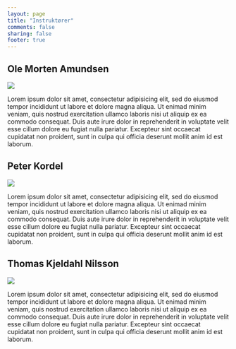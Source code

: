 ```yaml
---
layout: page
title: "Instruktører"
comments: false
sharing: false
footer: true
---
```



<h2>Ole Morten Amundsen</h2>

<div class="instructor-profile">
<img src="https://si0.twimg.com/profile_images/705176024/ole_morten_closeup_2_reasonably_small.JPG"/>
<p>Lorem ipsum dolor sit amet, consectetur adipisicing elit, sed do
eiusmod tempor incididunt ut labore et dolore magna aliqua. Ut enimad
minim veniam, quis nostrud exercitation ullamco laboris nisi ut
aliquip ex ea commodo consequat. Duis aute irure dolor in
reprehenderit in voluptate velit esse cillum dolore eu fugiat nulla
pariatur. Excepteur sint occaecat cupidatat non proident, sunt in
culpa qui officia deserunt mollit anim id est laborum.</p>
</div>




<h2>Peter Kordel</h2>

<div class="instructor-profile">
<img src="https://si0.twimg.com/profile_images/15153102/peter1_reasonably_small.jpg"/>
<p>Lorem ipsum dolor sit amet, consectetur adipisicing elit, sed do
eiusmod tempor incididunt ut labore et dolore magna aliqua. Ut enimad
minim veniam, quis nostrud exercitation ullamco laboris nisi ut
aliquip ex ea commodo consequat. Duis aute irure dolor in
reprehenderit in voluptate velit esse cillum dolore eu fugiat nulla
pariatur. Excepteur sint occaecat cupidatat non proident, sunt in
culpa qui officia deserunt mollit anim id est laborum.</p>
</div>




<h2>Thomas Kjeldahl Nilsson</h2>

<div class="instructor-profile">
<img src="https://si0.twimg.com/profile_images/270933405/colorPortrait_reasonably_small.jpg"/>
<p>Lorem ipsum dolor sit amet, consectetur adipisicing elit, sed do
eiusmod tempor incididunt ut labore et dolore magna aliqua. Ut enimad
minim veniam, quis nostrud exercitation ullamco laboris nisi ut
aliquip ex ea commodo consequat. Duis aute irure dolor in
reprehenderit in voluptate velit esse cillum dolore eu fugiat nulla
pariatur. Excepteur sint occaecat cupidatat non proident, sunt in
culpa qui officia deserunt mollit anim id est laborum.</p>
</div>
